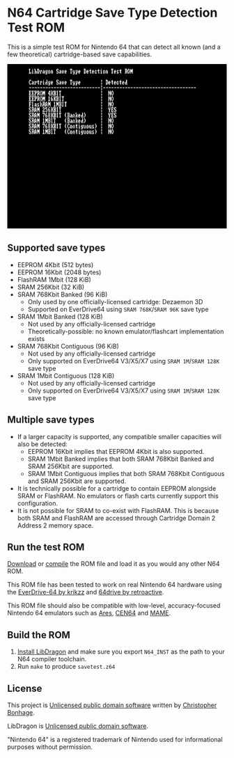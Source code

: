 # N64 Cartridge Save Type Detection Test ROM

This is a simple test ROM for Nintendo 64 that can detect all known (and a few theoretical) cartridge-based save capabilities.

![Screenshot of SRAM 768Kb detection result](./screenshot-sram768k.png?raw=true)

## Supported save types

* EEPROM 4Kbit (512 bytes)
* EEPROM 16Kbit (2048 bytes)
* FlashRAM 1Mbit (128 KiB)
* SRAM 256Kbit (32 KiB)
* SRAM 768Kbit Banked (96 KiB)
  * Only used by one officially-licensed cartridge: Dezaemon 3D
  * Supported on EverDrive64 using `SRAM 768K`/`SRAM 96K` save type
* SRAM 1Mbit Banked (128 KiB)
  * Not used by any officially-licensed cartridge
  * Theoretically-possible: no known emulator/flashcart implementation exists
* SRAM 768Kbit Contiguous (96 KiB)
  * Not used by any officially-licensed cartridge
  * Only supported on EverDrive64 V3/X5/X7 using `SRAM 1M`/`SRAM 128K` save type
* SRAM 1Mbit Contiguous (128 KiB)
  * Not used by any officially-licensed cartridge
  * Only supported on EverDrive64 V3/X5/X7 using `SRAM 1M`/`SRAM 128K` save type

## Multiple save types

* If a larger capacity is supported, any compatible smaller capacities will also be detected:
  * EEPROM 16Kbit implies that EEPROM 4Kbit is also supported.
  * SRAM 1Mbit Banked implies that both SRAM 768Kbit Banked and SRAM 256Kbit are supported.
  * SRAM 1Mbit Contiguous implies that both SRAM 768Kbit Contiguous and SRAM 256Kbit are supported.
* It is technically possible for a cartridge to contain EEPROM alongside SRAM or FlashRAM. No emulators or flash carts currently support this configuration.
* It is not possible for SRAM to co-exist with FlashRAM. This is because both SRAM and FlashRAM are accessed through Cartridge Domain 2 Address 2 memory space.

## Run the test ROM

[Download](./savetest.z64?raw=true) or [compile](#build-the-rom) the ROM file and load it as you would any other N64 ROM.

This ROM file has been tested to work on real Nintendo 64 hardware using the [EverDrive-64 by krikzz](http://krikzz.com/) and [64drive by retroactive](http://64drive.retroactive.be/).

This ROM file should also be compatible with low-level, accuracy-focused Nintendo 64 emulators such as [Ares](https://ares-emulator.github.io/), [CEN64](https://cen64.com/) and [MAME](http://mamedev.org/).

## Build the ROM

1. [Install LibDragon](https://github.com/DragonMinded/libdragon) and make sure you export `N64_INST` as the path to your N64 compiler toolchain.
2. Run `make` to produce `savetest.z64`

## License

This project is [Unlicensed public domain software](./LICENSE.md?raw=true) written by [Christopher Bonhage](https://github.com/meeq).

LibDragon is [Unlicensed public domain software](https://github.com/DragonMinded/libdragon/blob/trunk/LICENSE.md?raw=true).

"Nintendo 64" is a registered trademark of Nintendo used for informational purposes without permission.
